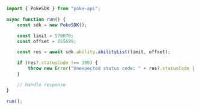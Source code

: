 <!-- Start SDK Example Usage [usage] -->
```typescript
import { PokeSDK } from "poke-api";

async function run() {
    const sdk = new PokeSDK();

    const limit = 578676;
    const offset = 855699;

    const res = await sdk.ability.abilityList(limit, offset);

    if (res?.statusCode !== 200) {
        throw new Error("Unexpected status code: " + res?.statusCode || "-");
    }

    // handle response
}

run();

```
<!-- End SDK Example Usage [usage] -->